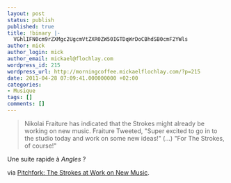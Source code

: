```yaml
---
layout: post
status: publish
published: true
title: !binary |-
  VGhlIFN0cm9rZXMgc2UgcmVtZXR0ZW50IGTDqWrDoCBhdSB0cmF2YWls
author: mick
author_login: mick
author_email: mickael@flochlay.com
wordpress_id: 215
wordpress_url: http://morningcoffee.mickaelflochlay.com/?p=215
date: 2011-04-28 07:09:41.000000000 +02:00
categories:
- Musique
tags: []
comments: []
---
```

<blockquote>Nikolai Fraiture has indicated that the Strokes might already be working on new music. Fraiture Tweeted, "Super excited to go in to the studio today and work on some new ideas!" (...) "For The Strokes, of course!"</blockquote>
Une suite rapide à <em>Angles</em> ?

via <a href="http://pitchfork.com/news/42351-the-strokes-at-work-on-new-music/?utm_source=feedburner&amp;utm_medium=feed&amp;utm_campaign=Feed%3A+PitchforkLatestNews+%28Pitchfork%3A+Latest+News%29">Pitchfork: The Strokes at Work on New Music</a>.
